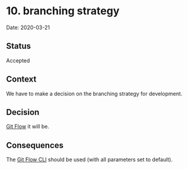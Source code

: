# 10. branching strategy

Date: 2020-03-21

## Status

Accepted

## Context

We have to make a decision on the branching strategy for development.

## Decision

[Git Flow](https://danielkummer.github.io/git-flow-cheatsheet/) it will be.

## Consequences

The [Git Flow CLI](https://github.com/nvie/gitflow/wiki/Command-Line-Arguments) should be used (with all parameters set to default).